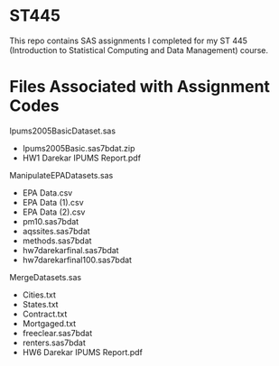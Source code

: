 # ST445
This repo contains SAS assignments I completed for my ST 445 (Introduction to Statistical Computing and Data Management) course.

# Files Associated with Assignment Codes
Ipums2005BasicDataset.sas
- Ipums2005Basic.sas7bdat.zip
- HW1 Darekar IPUMS Report.pdf

ManipulateEPADatasets.sas
- EPA Data.csv
- EPA Data (1).csv
- EPA Data (2).csv
- pm10.sas7bdat
- aqssites.sas7bdat
- methods.sas7bdat
- hw7darekarfinal.sas7bdat
- hw7darekarfinal100.sas7bdat

MergeDatasets.sas
- Cities.txt
- States.txt
- Contract.txt
- Mortgaged.txt
- freeclear.sas7bdat
- renters.sas7bdat
- HW6 Darekar IPUMS Report.pdf


